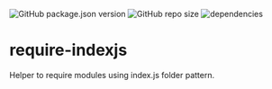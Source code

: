 ![GitHub package.json version](https://img.shields.io/github/package-json/v/nahue-f/require-indexjs.svg)
![GitHub repo size](https://img.shields.io/github/repo-size/nahue-f/require-indexjs.svg)
![dependencies](https://img.shields.io/badge/dependencies-0-blue.svg)

# require-indexjs

Helper to require modules using index.js folder pattern.
